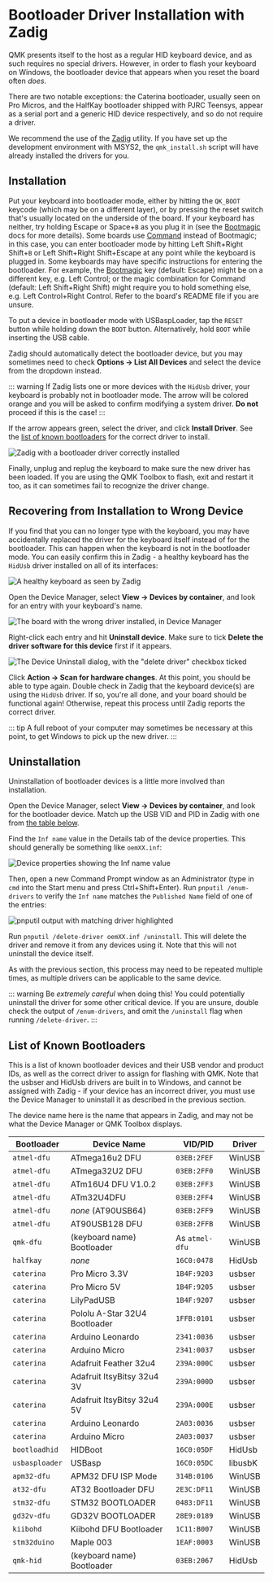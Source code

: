 # Bootloader Driver Installation with Zadig

QMK presents itself to the host as a regular HID keyboard device, and as such requires no special drivers. However, in order to flash your keyboard on Windows, the bootloader device that appears when you reset the board often *does*.

There are two notable exceptions: the Caterina bootloader, usually seen on Pro Micros, and the HalfKay bootloader shipped with PJRC Teensys, appear as a serial port and a generic HID device respectively, and so do not require a driver.

We recommend the use of the [Zadig](https://zadig.akeo.ie/) utility. If you have set up the development environment with MSYS2, the `qmk_install.sh` script will have already installed the drivers for you.

## Installation

Put your keyboard into bootloader mode, either by hitting the `QK_BOOT` keycode (which may be on a different layer), or by pressing the reset switch that's usually located on the underside of the board. If your keyboard has neither, try holding Escape or Space+`B` as you plug it in (see the [Bootmagic](features/bootmagic) docs for more details). Some boards use [Command](features/command) instead of Bootmagic; in this case, you can enter bootloader mode by hitting Left Shift+Right Shift+`B` or Left Shift+Right Shift+Escape at any point while the keyboard is plugged in.
Some keyboards may have specific instructions for entering the bootloader. For example, the [Bootmagic](features/bootmagic) key (default: Escape) might be on a different key, e.g. Left Control; or the magic combination for Command (default: Left Shift+Right Shift) might require you to hold something else, e.g. Left Control+Right Control. Refer to the board's README file if you are unsure.

To put a device in bootloader mode with USBaspLoader, tap the `RESET` button while holding down the `BOOT` button.
Alternatively, hold `BOOT` while inserting the USB cable.

Zadig should automatically detect the bootloader device, but you may sometimes need to check **Options → List All Devices** and select the device from the dropdown instead.

::: warning
If Zadig lists one or more devices with the `HidUsb` driver, your keyboard is probably not in bootloader mode. The arrow will be colored orange and you will be asked to confirm modifying a system driver. **Do not** proceed if this is the case!
:::

If the arrow appears green, select the driver, and click **Install Driver**. See the [list of known bootloaders](#list-of-known-bootloaders) for the correct driver to install.

![Zadig with a bootloader driver correctly installed](https://i.imgur.com/b8VgXzx.png)

Finally, unplug and replug the keyboard to make sure the new driver has been loaded. If you are using the QMK Toolbox to flash, exit and restart it too, as it can sometimes fail to recognize the driver change.

## Recovering from Installation to Wrong Device

If you find that you can no longer type with the keyboard, you may have accidentally replaced the driver for the keyboard itself instead of for the bootloader. This can happen when the keyboard is not in the bootloader mode. You can easily confirm this in Zadig - a healthy keyboard has the `HidUsb` driver installed on all of its interfaces:

![A healthy keyboard as seen by Zadig](https://i.imgur.com/Hx0E5kC.png)

Open the Device Manager, select **View → Devices by container**, and look for an entry with your keyboard's name.

![The board with the wrong driver installed, in Device Manager](https://i.imgur.com/o7WLvBl.png)

Right-click each entry and hit **Uninstall device**. Make sure to tick **Delete the driver software for this device** first if it appears.

![The Device Uninstall dialog, with the "delete driver" checkbox ticked](https://i.imgur.com/aEs2RuA.png)

Click **Action → Scan for hardware changes**. At this point, you should be able to type again. Double check in Zadig that the keyboard device(s) are using the `HidUsb` driver. If so, you're all done, and your board should be functional again! Otherwise, repeat this process until Zadig reports the correct driver.

::: tip
A full reboot of your computer may sometimes be necessary at this point, to get Windows to pick up the new driver.
:::

## Uninstallation

Uninstallation of bootloader devices is a little more involved than installation.

Open the Device Manager, select **View → Devices by container**, and look for the bootloader device. Match up the USB VID and PID in Zadig with one from [the table below](#list-of-known-bootloaders).

Find the `Inf name` value in the Details tab of the device properties. This should generally be something like `oemXX.inf`:

![Device properties showing the Inf name value](https://i.imgur.com/Bu4mk9m.png)

Then, open a new Command Prompt window as an Administrator (type in `cmd` into the Start menu and press Ctrl+Shift+Enter). Run `pnputil /enum-drivers` to verify the `Inf name` matches the `Published Name` field of one of the entries:

![pnputil output with matching driver highlighted](https://i.imgur.com/3RrSjzW.png)

Run `pnputil /delete-driver oemXX.inf /uninstall`. This will delete the driver and remove it from any devices using it. Note that this will not uninstall the device itself.

As with the previous section, this process may need to be repeated multiple times, as multiple drivers can be applicable to the same device.

::: warning
Be *extremely careful* when doing this! You could potentially uninstall the driver for some other critical device. If you are unsure, double check the output of `/enum-drivers`, and omit the `/uninstall` flag when running `/delete-driver`.
:::

## List of Known Bootloaders

This is a list of known bootloader devices and their USB vendor and product IDs, as well as the correct driver to assign for flashing with QMK. Note that the usbser and HidUsb drivers are built in to Windows, and cannot be assigned with Zadig - if your device has an incorrect driver, you must use the Device Manager to uninstall it as described in the previous section.

The device name here is the name that appears in Zadig, and may not be what the Device Manager or QMK Toolbox displays.

|Bootloader    |Device Name                   |VID/PID       |Driver |
|--------------|------------------------------|--------------|-------|
|`atmel-dfu`   |ATmega16u2 DFU                |`03EB:2FEF`   |WinUSB |
|`atmel-dfu`   |ATmega32U2 DFU                |`03EB:2FF0`   |WinUSB |
|`atmel-dfu`   |ATm16U4 DFU V1.0.2            |`03EB:2FF3`   |WinUSB |
|`atmel-dfu`   |ATm32U4DFU                    |`03EB:2FF4`   |WinUSB |
|`atmel-dfu`   |*none* (AT90USB64)            |`03EB:2FF9`   |WinUSB |
|`atmel-dfu`   |AT90USB128 DFU                |`03EB:2FFB`   |WinUSB |
|`qmk-dfu`     |(keyboard name) Bootloader    |As `atmel-dfu`|WinUSB |
|`halfkay`     |*none*                        |`16C0:0478`   |HidUsb |
|`caterina`    |Pro Micro 3.3V                |`1B4F:9203`   |usbser |
|`caterina`    |Pro Micro 5V                  |`1B4F:9205`   |usbser |
|`caterina`    |LilyPadUSB                    |`1B4F:9207`   |usbser |
|`caterina`    |Pololu A-Star 32U4 Bootloader |`1FFB:0101`   |usbser |
|`caterina`    |Arduino Leonardo              |`2341:0036`   |usbser |
|`caterina`    |Arduino Micro                 |`2341:0037`   |usbser |
|`caterina`    |Adafruit Feather 32u4         |`239A:000C`   |usbser |
|`caterina`    |Adafruit ItsyBitsy 32u4 3V    |`239A:000D`   |usbser |
|`caterina`    |Adafruit ItsyBitsy 32u4 5V    |`239A:000E`   |usbser |
|`caterina`    |Arduino Leonardo              |`2A03:0036`   |usbser |
|`caterina`    |Arduino Micro                 |`2A03:0037`   |usbser |
|`bootloadhid` |HIDBoot                       |`16C0:05DF`   |HidUsb |
|`usbasploader`|USBasp                        |`16C0:05DC`   |libusbK|
|`apm32-dfu`   |APM32 DFU ISP Mode            |`314B:0106`   |WinUSB |
|`at32-dfu`    |AT32 Bootloader DFU           |`2E3C:DF11`   |WinUSB |
|`stm32-dfu`   |STM32 BOOTLOADER              |`0483:DF11`   |WinUSB |
|`gd32v-dfu`   |GD32V BOOTLOADER              |`28E9:0189`   |WinUSB |
|`kiibohd`     |Kiibohd DFU Bootloader        |`1C11:B007`   |WinUSB |
|`stm32duino`  |Maple 003                     |`1EAF:0003`   |WinUSB |
|`qmk-hid`     |(keyboard name) Bootloader    |`03EB:2067`   |HidUsb |

